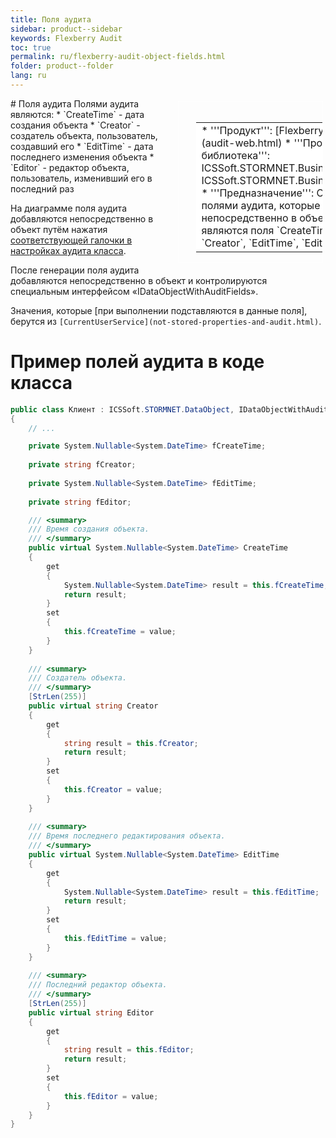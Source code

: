 ```yaml
---
title: Поля аудита
sidebar: product--sidebar
keywords: Flexberry Audit
toc: true
permalink: ru/flexberry-audit-object-fields.html
folder: product--folder
lang: ru
---
```


<div style="margin:5px; padding-left:28px; float:right; width:40%; outline:1px solid white;">
<br>
<table border="0" width="100%" bgcolor="#6495ED">
<tbody><tr><td bgcolor="#FFFFFF">
* '''Продукт''': [Flexberry Audit](audit-web.html)
* '''Программная библиотека''': ICSSoft.STORMNET.Business.dll, ICSSoft.STORMNET.Business.Audit.dll
* '''Предназначение''': Основными полями аудита, которые хранятся непосредственно в объекте, являются поля `CreateTime`, `Creator`, `EditTime`, `Editor`.
</td>
</tr></tbody></table></a>
</div>
# Поля аудита
Полями аудита являются:
* `CreateTime` - дата создания объекта 
* `Creator` - создатель объекта, пользователь, создавший его
* `EditTime` - дата последнего изменения объекта
* `Editor` - редактор объекта, пользователь, изменивший его в последний раз

На диаграмме поля аудита добавляются непосредственно в объект путём нажатия [соответствующей галочки в настройках аудита класса](audit-Flexberry-setup.html).

После генерации поля аудита добавляются непосредственно в объект и контролируются специальным интерфейсом «IDataObjectWithAuditFields».

Значения, которые [при выполнении подставляются в данные поля], берутся из `[CurrentUserService](not-stored-properties-and-audit.html)`.

# Пример полей аудита в коде класса
```cs
public class Клиент : ICSSoft.STORMNET.DataObject, IDataObjectWithAuditFields
{
	// ...

	private System.Nullable<System.DateTime> fCreateTime;
	
	private string fCreator;
	
	private System.Nullable<System.DateTime> fEditTime;
	
	private string fEditor;

	/// <summary>
	/// Время создания объекта.
	/// </summary>
	public virtual System.Nullable<System.DateTime> CreateTime
	{
		get
		{
			System.Nullable<System.DateTime> result = this.fCreateTime;
			return result;
		}
		set
		{
			this.fCreateTime = value;
		}
	}
	
	/// <summary>
	/// Создатель объекта.
	/// </summary>
	[StrLen(255)]
	public virtual string Creator
	{
		get
		{
			string result = this.fCreator;
			return result;
		}
		set
		{
			this.fCreator = value;
		}
	}
	
	/// <summary>
	/// Время последнего редактирования объекта.
	/// </summary>
	public virtual System.Nullable<System.DateTime> EditTime
	{
		get
		{
			System.Nullable<System.DateTime> result = this.fEditTime;
			return result;
		}
		set
		{
			this.fEditTime = value;
		}
	}
	
	/// <summary>
	/// Последний редактор объекта.
	/// </summary>
	[StrLen(255)]
	public virtual string Editor
	{
		get
		{
			string result = this.fEditor;
			return result;
		}
		set
		{
			this.fEditor = value;
		}
	}
}
```
